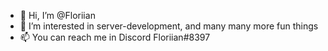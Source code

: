 - 👋 Hi, I’m @Floriian
- 👀 I’m interested in server-development, and many many more fun things
- 📫 You can reach me in Discord Floriian#8397

<!---
Floriian/Floriian is a ✨ special ✨ repository because its `README.md` (this file) appears on your GitHub profile.
You can click the Preview link to take a look at your changes.
--->
